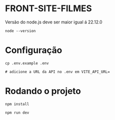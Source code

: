 # FRONT-SITE-FILMES

Versão do node.js deve ser maior igual á 22.12.0

```
node --version
```

# Configuração

```
cp .env.example .env

# adicione a URL da API no .env em VITE_API_URL=
```

# Rodando o projeto

```
npm install

npm run dev
```